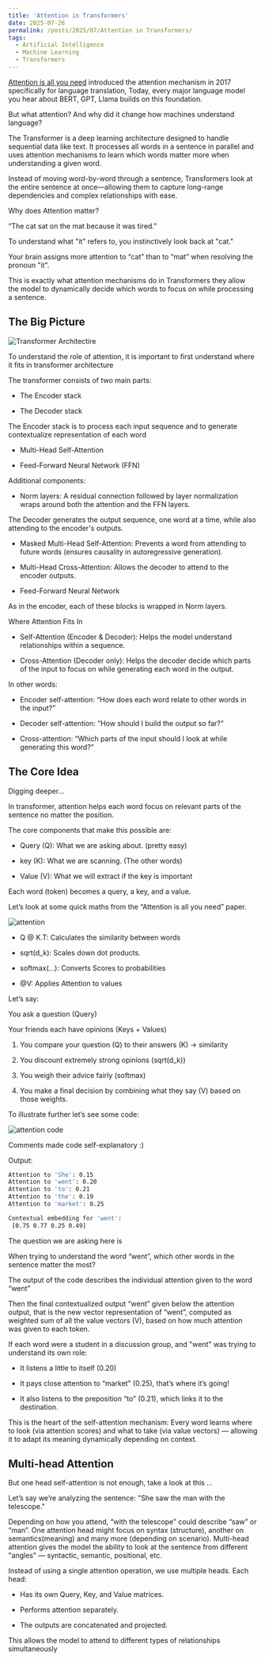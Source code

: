 ```yaml
---
title: 'Attention in Transformers'
date: 2025-07-26
permalink: /posts/2025/07/Attention in Transformers/
tags:
  - Artificial Intelligence
  - Machine Learning
  - Transformers
---
```


[Attention is all you need](https://arxiv.org/pdf/1706.03762) introduced the attention mechanism in 2017 specifically for language translation, Today, every major language model you hear about BERT, GPT, Llama builds on this foundation.

But what attention? And why did it change how machines understand language?

The Transformer is a deep learning architecture designed to handle sequential data like text. It processes all words in a sentence in parallel and uses attention mechanisms to learn which words matter more when understanding a given word.

Instead of moving word-by-word through a sentence, Transformers look at the entire sentence at once—allowing them to capture long-range dependencies and complex relationships with ease.

Why does Attention matter?

“The cat sat on the mat because it was tired.”

To understand what "it" refers to, you instinctively look back at "cat."  

Your brain assigns more attention to “cat” than to “mat” when resolving the pronoun "it".

This is exactly what attention mechanisms do in Transformers they allow the model to dynamically decide which words to focus on while processing a sentence.

## The Big Picture

![Transformer Architectire](https://cdn-images-1.medium.com/max/900/0*eypQiRGVaHAVY4PY.png)

To understand the role of attention, it is important to first understand where it fits in transformer architecture

The transformer consists of two main parts:

- The Encoder stack

- The Decoder stack

The Encoder stack is to process each input sequence and to generate contextualize representation of each word

- Multi-Head Self-Attention

- Feed-Forward Neural Network (FFN)

Additional components:

- Norm layers: A residual connection followed by layer normalization wraps around both the attention and the FFN layers.

The Decoder generates the output sequence, one word at a time, while also attending to the encoder's outputs.

- Masked Multi-Head Self-Attention: Prevents a word from attending to future words (ensures causality in autoregressive generation).

- Multi-Head Cross-Attention: Allows the decoder to attend to the encoder outputs.

- Feed-Forward Neural Network

As in the encoder, each of these blocks is wrapped in Norm layers.

Where Attention Fits In

- Self-Attention (Encoder & Decoder): Helps the model understand relationships within a sequence.

- Cross-Attention (Decoder only): Helps the decoder decide which parts of the input to focus on while generating each word in the output.

In other words:

- Encoder self-attention: “How does each word relate to other words in the input?”

- Decoder self-attention: “How should I build the output so far?”

- Cross-attention: “Which parts of the input should I look at while generating this word?”

## The Core Idea

Digging deeper…

In transformer, attention helps each word focus on relevant parts of the sentence no matter the position.

The core components that make this possible are:

- Query (Q): What we are asking about. (pretty easy)

- key (K): What we are scanning. (The other words)
 
- Value (V): What we will extract if the key is important

Each word (token) becomes a query, a key, and a value.

Let’s look at some quick maths from the “Attention is all you need” paper.

![attention](https://cdn-images-1.medium.com/max/900/0*3uDxU_CVSzMpfAoY.png)

- Q @ K.T: Calculates the similarity between words

- sqrt(d_k): Scales down dot products.

- softmax(…): Converts Scores to probabilities 

- @V: Applies Attention to values

Let’s say:

You ask a question (Query)

Your friends each have opinions (Keys + Values)

1. You compare your question (Q) to their answers (K) → similarity

2. You discount extremely strong opinions (sqrt(d_k))

3. You weigh their advice fairly (softmax)

4. You make a final decision by combining what they say (V) based on those weights.

To illustrate further let’s see some code:

![attention code](https://cdn-images-1.medium.com/max/900/0*MMBWrtL2CLTwHz1e.png)

Comments made code self-explanatory :)

Output:

```bash
Attention to 'She': 0.15
Attention to 'went': 0.20
Attention to 'to': 0.21
Attention to 'the': 0.19
Attention to 'market': 0.25

Contextual embedding for 'went':
 [0.75 0.77 0.25 0.49]
```

The question we are asking here is

When trying to understand the word “went”, which other words in the sentence matter the most?

The output of the code describes the individual attention given to the word “went”

Then the final contextualized output “went” given below the attention output, that is the new vector representation of “went”, computed as weighted sum of all the value vectors (V), based on how much attention was given to each token.

If each word were a student in a discussion group, and "went" was trying to understand its own role:

- It listens a little to itself (0.20)

- It pays close attention to “market” (0.25), that’s where it’s going!

- It also listens to the preposition “to” (0.21), which links it to the destination.

This is the heart of the self-attention mechanism: Every word learns where to look (via attention scores) and what to take (via value vectors) — allowing it to adapt its meaning dynamically depending on context.

## Multi-head Attention

But one head self-attention is not enough, take a look at this … 

Let’s say we’re analyzing the sentence: "She saw the man with the telescope."

Depending on how you attend, “with the telescope” could describe “saw” or “man”. One attention head might focus on syntax (structure), another on semantics(meaning) and many more (depending on scenario). Multi-head attention gives the model the ability to look at the sentence from different "angles" — syntactic, semantic, positional, etc.

Instead of using a single attention operation, we use multiple heads. Each head:

- Has its own Query, Key, and Value matrices.

- Performs attention separately.

- The outputs are concatenated and projected.

This allows the model to attend to different types of relationships simultaneously